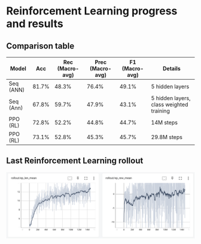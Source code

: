 # Reinforcement Learning progress and results
## Comparison table
| Model | Acc | Rec (Macro-avg) | Prec (Macro-avg) | F1 (Macro-avg) | Details |
| - | - | - | - | - | - |
| Seq (ANN) | 81.7% | 48.3% | 76.4% | 49.1% | 5 hidden layers |
| Seq (Ann) | 67.8% | 59.7% | 47.9% | 43.1% | 5 hidden layers, class weighted training |
| PPO (RL) | 72.8% | 52.2% | 44.8% | 44.7% | 14M steps |
| PPO (RL) | 73.1% | 52.8% | 45.3% | 45.7% | 29.8M steps |

## Last Reinforcement Learning rollout
![alt text](./Img/Last_rollout.png)

